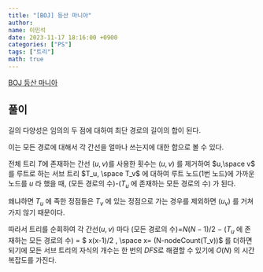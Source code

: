 ```yaml
---
title: "[BOJ] 등산 마니아"
author:
name: 이민석
date: 2023-11-17 18:16:00 +0900
categories: ["PS"]
tags: ["트리"]
math: true
---
```



[BOJ 등산 마니아](https://www.acmicpc.net/problem/20188)

## 풀이

길의 다양성은 임의의 두 점에 대하여 최단 경로의 길이의 합이 된다. 

이는 모든 경로에 대해서 각 간선을 얼마나 쓰는지에 대한 합으로 볼 수 있다. 

전체 트리 $T$에 존재하는 간선 $(u,v)$를 사용한 횟수는 $(u,v)$ 를 제거하여 $u,\space v$ 를 루트로 하는 서브 트리 $T_u, \space T_v$ 에 대하여 루트 노드(1번 노드)에 가까운 노드를 $u$ 라 했을 때, (모든 경로의 수)-($T_u$ 에 존재하는 모든 경로의 수) 가 된다. 

왜냐하면 $T_u$ 에 족한 정점들은 $T_v$ 에 있는 정점으로 가는 경우를 제외하면 $(u_v)$ 를 거쳐가지 않기 때문이다.

따라서 트리를 순회하여 각 간선$(u,v)$ 마다 $($모든 경로의 수$)$=$N(N-1)/2$ $-$ ($T_u$ 에 존재하는 모든 경로의 수) = $ x(x-1)/2 , \space x= (N-nodeCount(T_v))$ 를 더하면 되기에 모든 서브 트리의 자식의 개수는 한 번의 $DFS$로 해결할 수 있기에 $O(N)$ 의 시간 복잡도를 가진다.